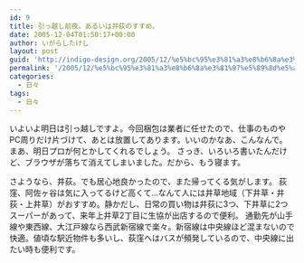 ```yaml
---
id: 9
title: 引っ越し前夜。あるいは井荻のすすめ。
date: 2005-12-04T01:50:17+00:00
author: いがらしたけし
layout: post
guid: 'http://indigo-design.org/2005/12/%e5%bc%95%e3%81%a3%e8%b6%8a%e3%81%97%e5%89%8d%e5%a4%9c%e3%80%82%e3%81%82%e3%82%8b%e3%81%84%e3%81%af%e4%ba%95%e8%8d%bb%e3%81%ae%e3%81%99%e3%81%99%e3%82%81%e3%80%82/'
permalink: '/2005/12/%e5%bc%95%e3%81%a3%e8%b6%8a%e3%81%97%e5%89%8d%e5%a4%9c%e3%80%82%e3%81%82%e3%82%8b%e3%81%84%e3%81%af%e4%ba%95%e8%8d%bb%e3%81%ae%e3%81%99%e3%81%99%e3%82%81%e3%80%82/'
categories:
  - 日々
tags:
  - 日々
---
```

いよいよ明日は引っ越しですよ。今回梱包は業者に任せたので、仕事のものやPC周りだけ片づけて、あとは放置してあります。いいのかなあ、こんなんで。まあ、明日プロが何とかしてくれるでしょう。
さっき、いろいろ書いたんだけど、ブラウザが落ちて消えてしまいました。だから、もう寝ます。

<!--more-->
さようなら、井荻。でも居心地良かったので、また帰ってくる気がします。
荻窪、阿佐ヶ谷は気に入ってるけど高くて…なんて人には井草地域（下井草・井荻・上井草）がおすすめ。静かだし、日常の買い物は井荻に3つ、下井草に2つスーパーがあって、来年上井草2丁目に生協が出店するので便利。
通勤先が山手線や東西線、大江戸線なら西武新宿線で楽々。新宿線は中央線ほど混まないので快適。値頃な駅近物件も多いし、荻窪へはバスが頻発しているので、中央線に出たい時も便利です。